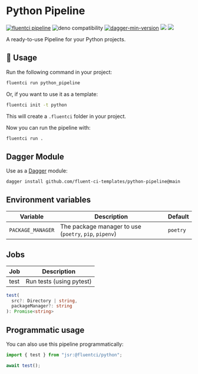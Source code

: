 # Python Pipeline

[![fluentci pipeline](https://img.shields.io/badge/dynamic/json?label=pkg.fluentci.io&labelColor=%23000&color=%23460cf1&url=https%3A%2F%2Fapi.fluentci.io%2Fv1%2Fpipeline%2Fpython_pipeline&query=%24.version)](https://pkg.fluentci.io/python_pipeline)
![deno compatibility](https://shield.deno.dev/deno/^1.42)
[![dagger-min-version](https://img.shields.io/badge/dagger-v0.11.7-blue?color=3D66FF&labelColor=000000)](https://dagger.io)
[![](https://jsr.io/badges/@fluentci/python)](https://jsr.io/@fluentci/python)
[![](https://img.shields.io/codecov/c/gh/fluent-ci-templates/python-pipeline)](https://codecov.io/gh/fluent-ci-templates/python-pipeline)

A ready-to-use Pipeline for your Python projects.

## 🚀 Usage

Run the following command in your project:

```bash
fluentci run python_pipeline
```

Or, if you want to use it as a template:

```bash
fluentci init -t python
```

This will create a `.fluentci` folder in your project.

Now you can run the pipeline with:

```bash
fluentci run .
```

## Dagger Module

Use as a [Dagger](https://dagger.io) module:

```bash
dagger install github.com/fluent-ci-templates/python-pipeline@main
```

## Environment variables

| Variable         | Description                                          | Default       |
| ---------------- | ------------------------------------------------------| ------------- |
|`PACKAGE_MANAGER` | The package manager to use (`poetry`, `pip`, `pipenv`) | `poetry`      |

## Jobs

| Job       | Description              |
| --------- | ------------------------ |
| test      | Run tests (using pytest) |

```typescript
test(
  src?: Directory | string,
  packageManager?: string
): Promise<string>
```

## Programmatic usage

You can also use this pipeline programmatically:

```ts
import { test } from "jsr:@fluentci/python";

await test();
```

